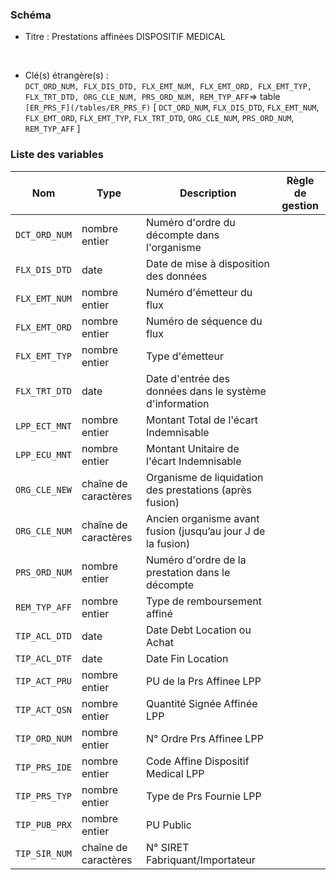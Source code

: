 ### Schéma


- Titre : Prestations affinées DISPOSITIF MEDICAL
<br />



- Clé(s) étrangère(s) : <br />
`DCT_ORD_NUM, FLX_DIS_DTD, FLX_EMT_NUM, FLX_EMT_ORD, FLX_EMT_TYP, FLX_TRT_DTD, ORG_CLE_NUM, PRS_ORD_NUM, REM_TYP_AFF`=> table `[ER_PRS_F](/tables/ER_PRS_F)` [ `DCT_ORD_NUM`, `FLX_DIS_DTD`, `FLX_EMT_NUM`, `FLX_EMT_ORD`, `FLX_EMT_TYP`, `FLX_TRT_DTD`, `ORG_CLE_NUM`, `PRS_ORD_NUM`, `REM_TYP_AFF` ]<br />

 
### Liste des variables

Nom | Type | Description | Règle de gestion
-|-|-|-
`DCT_ORD_NUM`| nombre entier |Numéro d'ordre du décompte dans l'organisme||
`FLX_DIS_DTD`| date |Date de mise à disposition des données||
`FLX_EMT_NUM`| nombre entier |Numéro d'émetteur du flux||
`FLX_EMT_ORD`| nombre entier |Numéro de séquence du flux||
`FLX_EMT_TYP`| nombre entier |Type d'émetteur||
`FLX_TRT_DTD`| date |Date d'entrée des données dans le système d'information||
`LPP_ECT_MNT`| nombre entier |Montant Total de l'écart Indemnisable||
`LPP_ECU_MNT`| nombre entier |Montant Unitaire de l'écart Indemnisable||
`ORG_CLE_NEW`| chaîne de caractères |Organisme de liquidation des prestations (après fusion)||
`ORG_CLE_NUM`| chaîne de caractères |Ancien organisme avant fusion (jusqu’au jour J de la fusion)||
`PRS_ORD_NUM`| nombre entier |Numéro d'ordre de la prestation dans le décompte||
`REM_TYP_AFF`| nombre entier |Type de remboursement affiné||
`TIP_ACL_DTD`| date |Date Debt Location ou Achat||
`TIP_ACL_DTF`| date |Date Fin Location||
`TIP_ACT_PRU`| nombre entier |PU de la Prs Affinee LPP||
`TIP_ACT_QSN`| nombre entier |Quantité Signée Affinée LPP||
`TIP_ORD_NUM`| nombre entier |N° Ordre Prs Affinee LPP||
`TIP_PRS_IDE`| nombre entier |Code Affine Dispositif Medical LPP||
`TIP_PRS_TYP`| nombre entier |Type de Prs Fournie LPP||
`TIP_PUB_PRX`| nombre entier |PU Public||
`TIP_SIR_NUM`| chaîne de caractères |N° SIRET Fabriquant/Importateur||